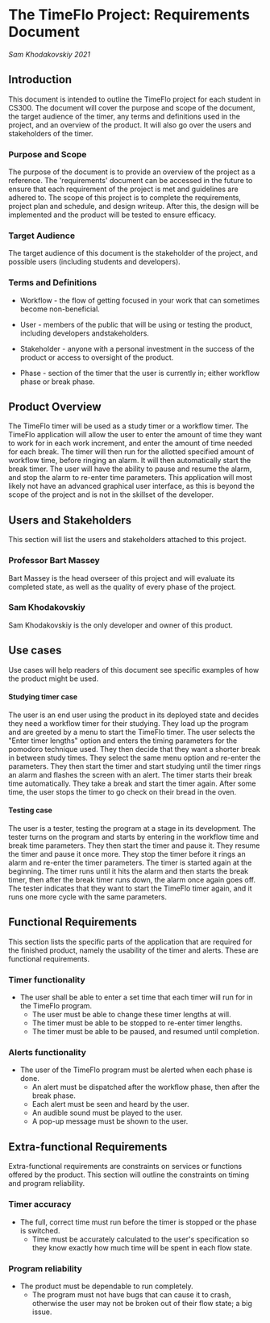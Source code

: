 # The TimeFlo Project: Requirements Document
*Sam Khodakovskiy 2021*


## Introduction

This document is intended to outline the TimeFlo project for each student in CS300. The document will cover 
the purpose and scope of the document, the target audience of the timer, any terms and definitions used in
the project, and an overview of the product. It will also go over the users and stakeholders of the timer.



### Purpose and Scope

The purpose of the document is to provide an overview of the project as a reference. The 'requirements'
document can be accessed in the future to ensure that each requirement of the project is met and 
guidelines are adhered to. The scope of this project is to complete the requirements, project plan 
and schedule, and design writeup. After this, the design will be implemented and the product
will be tested to ensure efficacy.



### Target Audience

The target audience of this document is the stakeholder of the project, and possible users (including 
students and developers).



### Terms and Definitions

* Workflow - the flow of getting focused in your work that can sometimes become non-beneficial. 

* User - members of the public that will be using or testing the 
product, including developers andstakeholders.

* Stakeholder - anyone with a personal investment in the success of the product or access
to oversight of the product.

* Phase - section of the timer that the user is currently in; either workflow phase or break phase.



## Product Overview

The TimeFlo timer will be used as a study timer or a workflow timer. The TimeFlo application will
allow the user to enter the amount of time they want to work for in each work increment, and enter
the amount of time needed for each break. The timer will then run for the allotted specified amount of
workflow time, before ringing an alarm. It will then automatically start the break timer. The user will
have the ability to pause and resume the alarm, and stop the alarm to re-enter time parameters. This
application will most likely not have an advanced graphical user interface, as this is beyond the 
scope of the project and is not in the skillset of the developer.



## Users and Stakeholders

This section will list the users and stakeholders attached to this project.



### Professor Bart Massey

Bart Massey is the head overseer of this project and will evaluate its completed state,
as well as the quality of every phase of the project.



### Sam Khodakovskiy

Sam Khodakovskiy is the only developer and owner of this product.



## Use cases

Use cases will help readers of this document see specific examples of how the product might be used.



#### Studying timer case

The user is an end user using the product in its deployed state and decides they need a workflow 
timer for their studying. They load up the program and are greeted by a menu to start the TimeFlo timer.
The user selects the "Enter timer lengths" option and enters the timing parameters for the 
pomodoro technique used. They then decide that they want a shorter break in between study times. 
They select the same menu option and re-enter the parameters. They then start the timer and start 
studying until the timer rings an alarm and flashes the screen with an alert. The timer starts 
their break time automatically. They take a break and start the timer again. After some time, the
user stops the timer to go check on their bread in the oven. 



#### Testing case

The user is a tester, testing the program at a stage in its development. The tester turns on the
program and starts by entering in the workflow time and break time parameters. They then start the 
timer and pause it. They resume the timer and pause it once more. They stop the timer before
it rings an alarm and re-enter the timer parameters. The timer is started again at the beginning. 
The timer runs until it hits the alarm and then starts the break timer, then after the break 
timer runs down, the alarm once again goes off. The tester indicates that they want to start the
TimeFlo timer again, and it runs one more cycle with the same parameters.



## Functional Requirements

This section lists the specific parts of the application that are required for the finished
product, namely the usability of the timer and alerts. These are functional requirements.



### Timer functionality

- The user shall be able to enter a set time that each timer will run for in the TimeFlo program.
	- The user must be able to change these timer lengths at will.
	- The timer must be able to be stopped to re-enter timer lengths.
	- The timer must be able to be paused, and resumed until completion.



### Alerts functionality

- The user of the TimeFlo program must be alerted when each phase is done.
	- An alert must be dispatched after the workflow phase, then after the break phase.
	- Each alert must be seen and heard by the user. 
	- An audible sound must be played to the user.
	- A pop-up message must be shown to the user.



## Extra-functional Requirements

Extra-functional requirements are constraints on services or functions offered by the product. 
This section will outline the constraints on timing and program reliability.



### Timer accuracy
	
- The full, correct time must run before the timer is stopped or the phase is switched.
	- Time must be accurately calculated to the user's specification so they know exactly how
	much time will be spent in each flow state.


### Program reliability

- The product must be dependable to run completely.
	- The program must not have bugs that can cause it to crash, otherwise the user
	may not be broken out of their flow state; a big issue.

